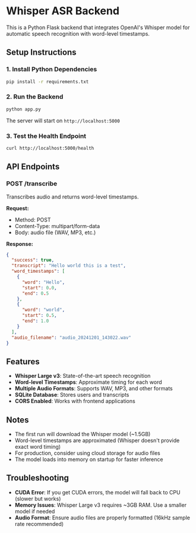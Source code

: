 # Whisper ASR Backend

This is a Python Flask backend that integrates OpenAI's Whisper model for automatic speech recognition with word-level timestamps.

## Setup Instructions

### 1. Install Python Dependencies
```bash
pip install -r requirements.txt
```

### 2. Run the Backend
```bash
python app.py
```

The server will start on `http://localhost:5000`

### 3. Test the Health Endpoint
```bash
curl http://localhost:5000/health
```

## API Endpoints

### POST /transcribe
Transcribes audio and returns word-level timestamps.

**Request:**
- Method: POST
- Content-Type: multipart/form-data
- Body: audio file (WAV, MP3, etc.)

**Response:**
```json
{
  "success": true,
  "transcript": "Hello world this is a test",
  "word_timestamps": [
    {
      "word": "Hello",
      "start": 0.0,
      "end": 0.5
    },
    {
      "word": "world",
      "start": 0.5,
      "end": 1.0
    }
  ],
  "audio_filename": "audio_20241201_143022.wav"
}
```

## Features

- **Whisper Large v3**: State-of-the-art speech recognition
- **Word-level Timestamps**: Approximate timing for each word
- **Multiple Audio Formats**: Supports WAV, MP3, and other formats
- **SQLite Database**: Stores users and transcripts
- **CORS Enabled**: Works with frontend applications

## Notes

- The first run will download the Whisper model (~1.5GB)
- Word-level timestamps are approximated (Whisper doesn't provide exact word timing)
- For production, consider using cloud storage for audio files
- The model loads into memory on startup for faster inference

## Troubleshooting

- **CUDA Error**: If you get CUDA errors, the model will fall back to CPU (slower but works)
- **Memory Issues**: Whisper Large v3 requires ~3GB RAM. Use a smaller model if needed
- **Audio Format**: Ensure audio files are properly formatted (16kHz sample rate recommended) 